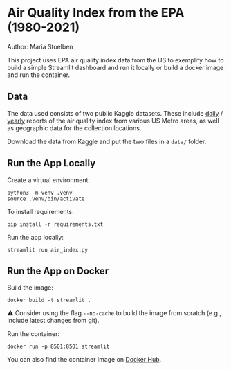 # Air Quality Index from the EPA (1980-2021)
Author: Maria Stoelben

This project uses EPA air quality index data from the US to exemplify how to build a simple Streamlit dashboard and run it locally or build a docker image and run the container.

## Data
The data used consists of two public Kaggle datasets. These include [daily](https://www.kaggle.com/datasets/threnjen/40-years-of-air-quality-index-from-the-epa-daily) / [yearly](https://www.kaggle.com/datasets/threnjen/40-years-of-air-quality-index-from-the-epa-yearly) reports of the air quality index from various US Metro areas, as well as geographic data for the collection locations.  

Download the data from Kaggle and put the two files in a `data/` folder. 

## Run the App Locally
Create a virtual environment:

```setup
python3 -m venv .venv
source .venv/bin/activate
```

To install requirements:

```setup
pip install -r requirements.txt
```

Run the app locally:

```run
streamlit run air_index.py
```

## Run the App on Docker 
Build the image:

```docker
docker build -t streamlit .
```
:warning: Consider using the flag `--no-cache` to build the image from scratch (e.g., include latest changes from git).

Run the container:
```docker
docker run -p 8501:8501 streamlit
```

You can also find the container image on [Docker Hub](https://hub.docker.com/repository/docker/mstoelben/air-quality-streamlit/general).
